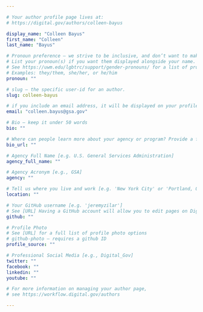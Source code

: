 ```yaml
---

# Your author profile page lives at:
# https://digital.gov/authors/colleen-bayus

display_name: "Colleen Bayus"
first_name: "Colleen"
last_name: "Bayus"

# Pronoun preference — we strive to be inclusive, and don’t want to make assumptions on a person’s first name (be it a gender-neutral name, or is one more common in languages other than English). Learn more http://www.MyPronouns.org
# List your pronoun(s) if you want them displayed alongside your name. Leave it blank and we'll use just your name.
# See https://uwm.edu/lgbtrc/support/gender-pronouns/ for a list of pronouns
# Examples: they/them, she/her, or he/him
pronoun: ""

# slug — the specific user-id for an author.
slug: colleen-bayus

# if you include an email address, it will be displayed on your profile page
email: "colleen.bayus@gsa.gov"

# Bio — keep it under 50 words
bio: ""

# Where can people learn more about your agency or program? Provide a full URL [e.g. 'https://www.example.gov/']
bio_url: ""

# Agency Full Name [e.g. U.S. General Services Administration]
agency_full_name: ""

# Agency Acronym [e.g., GSA]
agency: ""

# Tell us where you live and work [e.g. 'New York City' or 'Portland, OR']
location: ""

# Your GitHub username [e.g. 'jeremyzilar']
# See [URL] Having a GitHub account will allow you to edit pages on DigitalGov. The image used in your GitHub account can also be used to populate your digital.gov profile photo.
github: ""

# Profile Photo
# See [URL] for a full list of profile photo options
# github-photo — requires a github ID
profile_source: ""

# Professional Social Media [e.g., Digital_Gov]
twitter: ""
facebook: ""
linkedin: ""
youtube: ""

# For more information on managing your author page,
# see https://workflow.digital.gov/authors

---
```


